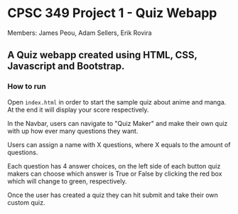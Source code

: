 # CPSC 349 Project 1 - Quiz Webapp
 Members: James Peou, Adam Sellers, Erik Rovira
## A Quiz webapp created using HTML, CSS, Javascript and Bootstrap.

### How to run
Open `index.html` in order to start the sample quiz about anime and manga. At the end it will display your score respectively. 

In the Navbar, users can navigate to "Quiz Maker" and make their own quiz with up how ever many questions they want.

Users can assign a name with X questions, where X equals to the amount of questions.

Each question has 4 answer choices, on the left side of each button quiz makers can choose which answer is True or False by clicking the red box which will change to green, respectively.

Once the user has created a quiz they can hit submit and take their own custom quiz.